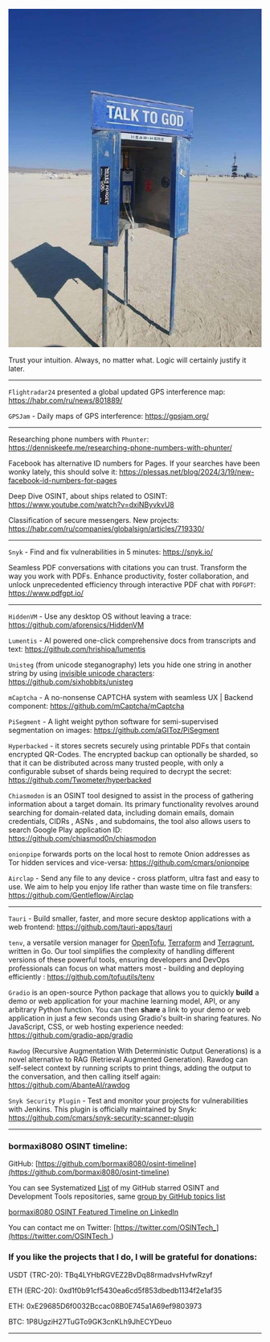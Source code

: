 ![alt text](img/51.jpg)

Trust your intuition. Always, no matter what. Logic will certainly justify it later.

----

```Flightradar24``` presented a global updated GPS interference map: https://habr.com/ru/news/801889/

```GPSJam``` - Daily maps of GPS interference: https://gpsjam.org/

----

Researching phone numbers with ```Phunter```: https://denniskeefe.me/researching-phone-numbers-with-phunter/

Facebook has alternative ID numbers for Pages. If your searches have been wonky lately, this should solve it: https://plessas.net/blog/2024/3/19/new-facebook-id-numbers-for-pages

Deep Dive OSINT, about ships related to OSINT: https://www.youtube.com/watch?v=dxiNByvkvU8

Classification of secure messengers. New projects: https://habr.com/ru/companies/globalsign/articles/719330/

----

```Snyk``` - Find and fix vulnerabilities in 5 minutes: https://snyk.io/

Seamless PDF conversations with citations you can trust. Transform the way you work with PDFs. Enhance productivity, foster collaboration, and unlock unprecedented efficiency through interactive PDF chat with ```PDFGPT```: https://www.pdfgpt.io/

----

```HiddenVM``` - Use any desktop OS without leaving a trace: https://github.com/aforensics/HiddenVM

```Lumentis``` - AI powered one-click comprehensive docs from transcripts and text: https://github.com/hrishioa/lumentis

```Unisteg``` (from unicode steganography) lets you hide one string in another string by using [invisible unicode characters](https://invisible-characters.com): https://github.com/sixhobbits/unisteg

```mCaptcha``` - A no-nonsense CAPTCHA system with seamless UX | Backend component: https://github.com/mCaptcha/mCaptcha

```PiSegment``` - A light weight python software for semi-supervised segmentation on images: https://github.com/aGIToz/PiSegment

```Hyperbacked``` - it stores secrets securely using printable PDFs that contain encrypted QR-Codes. The encrypted backup can optionally be sharded, so that it can be distributed across many trusted people, with only a configurable subset of shards being required to decrypt the secret: https://github.com/Twometer/hyperbacked

```Chiasmodon``` is an OSINT tool designed to assist in the process of gathering information about a target domain. Its primary functionality revolves around searching for domain-related data, including domain emails, domain credentials, CIDRs , ASNs , and subdomains, the tool also allows users to search Google Play application ID: https://github.com/chiasmod0n/chiasmodon

```onionpipe``` forwards ports on the local host to remote Onion addresses as Tor hidden services and vice-versa: https://github.com/cmars/onionpipe

```Airclap``` - Send any file to any device - cross platform, ultra fast and easy to use. We aim to help you enjoy life rather than waste time on file transfers: https://github.com/Gentleflow/Airclap

----

```Tauri``` - Build smaller, faster, and more secure desktop applications with a web frontend: https://github.com/tauri-apps/tauri

```tenv```, a versatile version manager for [OpenTofu](https://opentofu.org/), [Terraform](https://www.terraform.io/) and [Terragrunt](https://terragrunt.gruntwork.io/), written in Go. Our tool simplifies the complexity of handling different versions of these powerful tools, ensuring developers and DevOps professionals can focus on what matters most - building and deploying efficiently : https://github.com/tofuutils/tenv

```Gradio``` is an open-source Python package that allows you to quickly **build** a demo or web application for your machine learning model, API, or any arbitrary Python function. You can then **share** a link to your demo or web application in just a few seconds using Gradio's built-in sharing features. No JavaScript, CSS, or web hosting experience needed: https://github.com/gradio-app/gradio

```Rawdog``` (Recursive Augmentation With Deterministic Output Generations) is a novel alternative to RAG (Retrieval Augmented Generation). Rawdog can self-select context by running scripts to print things, adding the output to the conversation, and then calling itself again: https://github.com/AbanteAI/rawdog

```Snyk Security Plugin``` - Test and monitor your projects for vulnerabilities with Jenkins. This plugin is officially maintained by Snyk: https://github.com/cmars/snyk-security-scanner-plugin

----
### bormaxi8080 OSINT timeline:

GitHub: [https://github.com/bormaxi8080/osint-timeline](https://github.com/bormaxi8080/osint-timeline)

You can see Systematized [List](https://github.com/bormaxi8080/github-starred-repos-builder/blob/main/starred_repos.md) of my GitHub starred OSINT and Development Tools repositories, same [group by GitHub topics list](https://github.com/bormaxi8080/starred)

[bormaxi8080 OSINT Featured Timeline on LinkedIn](https://www.linkedin.com/in/osintech/details/featured/)

You can contact me on Twitter: [https://twitter.com/OSINTech_](https://twitter.com/OSINTech_)
### If you like the projects that I do, I will be grateful for donations:

USDT (TRC-20): TBq4LYHbRGVEZ2BvDq88rmadvsHvfwRzyf

ETH (ERC-20): 0xd1f0b91cf5430ea6cd5f853dbedb1134f2e1af35

ETH: 0xE29685D6f0032Bccac08B0E745a1A69ef9803973

BTC: 1P8UgziH27TuGTo9GK3cnKLh9JhECYDeuo

----
